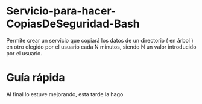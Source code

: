 # Servicio-para-hacer-CopiasDeSeguridad-Bash
Permite crear un servicio que copiará los datos de un directorio ( en árbol ) en otro elegido por el usuario cada N minutos, siendo N un valor introducido por el usuario.

# Guía rápida
Al final lo estuve mejorando, esta tarde la hago

